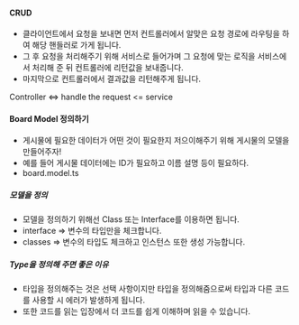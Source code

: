 #### CRUD

- 클라이언트에서 요청을 보내면 먼저 컨트롤러에서 알맞은 요청 경로에 라우팅을 하여 해당 핸들러로 가게 됩니다.
- 그 후 요청을 처리해주기 위해 서비스로 들어가며 그 요청에 맞는 로직을 서비스에서 처리해 준 뒤 컨트롤러에 리턴값을 보내줍니다.
- 마지막으로 컨트롤러에서 결과값을 리턴해주게 됩니다.

Controller <=> handle the request <= service

#### Board Model 정의하기

- 게시물에 필요한 데이터가 어떤 것이 필요한지 저으이해주기 위해 게시물의 모델을 만들어주자!
- 예를 들어 게시물 데이터에는 ID가 필요하고 이름 설명 등이 필요하다.
- board.model.ts

##### 모델을 정의

- 모델을 정의하기 위해선 Class 또는 Interface를 이용하면 됩니다.
- interface => 변수의 타입만을 체크합니다.
- classes => 변수의 타입도 체크하고 인스턴스 또한 생성 가능합니다.

##### Type을 정의해 주면 좋은 이유

- 타입을 정의해주는 것은 선택 사항이지만 타입을 정의해줌으로써 타입과 다른 코드를 사용할 시 에러가 발생하게 됩니다.
- 또한 코드를 읽는 입장에서 더 코드를 쉽게 이해하며 읽을 수 있습니다.

